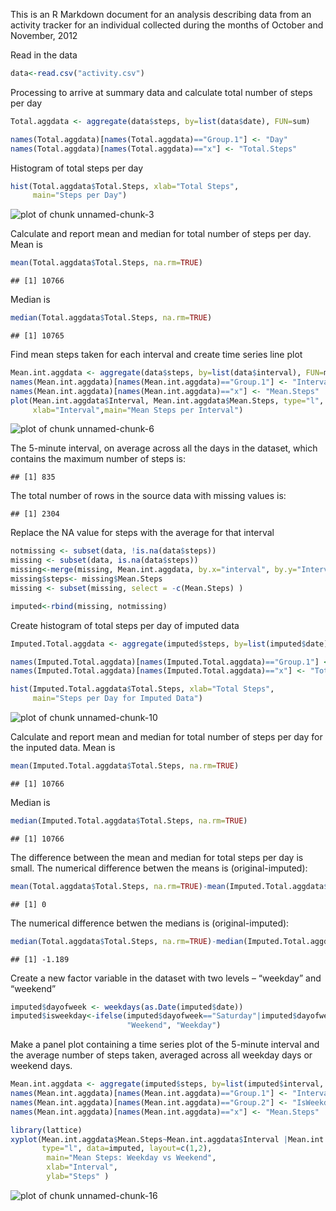 
This is an R Markdown document for an analysis describing data from an activity tracker for an individual collected during the months of October and November, 2012

Read in the data

```r
data<-read.csv("activity.csv")
```

Processing to arrive at summary data and calculate total number of steps per day


```r
Total.aggdata <- aggregate(data$steps, by=list(data$date), FUN=sum)

names(Total.aggdata)[names(Total.aggdata)=="Group.1"] <- "Day"
names(Total.aggdata)[names(Total.aggdata)=="x"] <- "Total.Steps"
```

Histogram of total steps per day

```r
hist(Total.aggdata$Total.Steps, xlab="Total Steps", 
     main="Steps per Day")
```

![plot of chunk unnamed-chunk-3](figure/unnamed-chunk-3.png) 

Calculate and report mean and median for total number of steps per day. 
Mean is

```r
mean(Total.aggdata$Total.Steps, na.rm=TRUE)
```

```
## [1] 10766
```
Median is

```r
median(Total.aggdata$Total.Steps, na.rm=TRUE)
```

```
## [1] 10765
```

Find mean steps taken for each interval and create time series line plot

```r
Mean.int.aggdata <- aggregate(data$steps, by=list(data$interval), FUN=mean, na.rm=TRUE)
names(Mean.int.aggdata)[names(Mean.int.aggdata)=="Group.1"] <- "Interval"
names(Mean.int.aggdata)[names(Mean.int.aggdata)=="x"] <- "Mean.Steps"
plot(Mean.int.aggdata$Interval, Mean.int.aggdata$Mean.Steps, type="l",  ylab="Mean Steps" , 
     xlab="Interval",main="Mean Steps per Interval")
```

![plot of chunk unnamed-chunk-6](figure/unnamed-chunk-6.png) 



The 5-minute interval, on average across all the days in the dataset, which contains the maximum number of steps is:

```
## [1] 835
```

The total number of rows in the source data with missing values is:

```
## [1] 2304
```
Replace the NA value for steps with the average for that interval

```r
notmissing <- subset(data, !is.na(data$steps))
missing <- subset(data, is.na(data$steps))
missing<-merge(missing, Mean.int.aggdata, by.x="interval", by.y="Interval", all.x=TRUE)
missing$steps<- missing$Mean.Steps
missing <- subset(missing, select = -c(Mean.Steps) )

imputed<-rbind(missing, notmissing)
```

Create histogram of total steps per day of imputed data

```r
Imputed.Total.aggdata <- aggregate(imputed$steps, by=list(imputed$date), FUN=sum)

names(Imputed.Total.aggdata)[names(Imputed.Total.aggdata)=="Group.1"] <- "Day"
names(Imputed.Total.aggdata)[names(Imputed.Total.aggdata)=="x"] <- "Total.Steps"

hist(Imputed.Total.aggdata$Total.Steps, xlab="Total Steps", 
     main="Steps per Day for Imputed Data")
```

![plot of chunk unnamed-chunk-10](figure/unnamed-chunk-10.png) 


Calculate and report mean and median for total number of steps per day for the inputed data. 
Mean is

```r
mean(Imputed.Total.aggdata$Total.Steps, na.rm=TRUE)
```

```
## [1] 10766
```
Median is

```r
median(Imputed.Total.aggdata$Total.Steps, na.rm=TRUE)
```

```
## [1] 10766
```
The difference between the mean and median for total steps per day is small.
The numerical difference betwen the means is (original-imputed):

```r
mean(Total.aggdata$Total.Steps, na.rm=TRUE)-mean(Imputed.Total.aggdata$Total.Steps, na.rm=TRUE)
```

```
## [1] 0
```
The numerical difference betwen the medians is (original-imputed):


```r
median(Total.aggdata$Total.Steps, na.rm=TRUE)-median(Imputed.Total.aggdata$Total.Steps, na.rm=TRUE)
```

```
## [1] -1.189
```
Create a new factor variable in the dataset with two levels – “weekday” and “weekend” 

```r
imputed$dayofweek <- weekdays(as.Date(imputed$date))
imputed$isweekday<-ifelse(imputed$dayofweek=="Saturday"|imputed$dayofweek=="Sunday", 
                          "Weekend", "Weekday")
```
Make a panel plot containing a time series plot of the 5-minute interval and the average number of steps taken, averaged across all weekday days or weekend days. 

```r
Mean.int.aggdata <- aggregate(imputed$steps, by=list(imputed$interval, imputed$isweekday), FUN=mean, na.rm=TRUE)
names(Mean.int.aggdata)[names(Mean.int.aggdata)=="Group.1"] <- "Interval"
names(Mean.int.aggdata)[names(Mean.int.aggdata)=="Group.2"] <- "IsWeekday"
names(Mean.int.aggdata)[names(Mean.int.aggdata)=="x"] <- "Mean.Steps"

library(lattice)
xyplot(Mean.int.aggdata$Mean.Steps~Mean.int.aggdata$Interval |Mean.int.aggdata$IsWeekday,
       type="l", data=imputed, layout=c(1,2),
        main="Mean Steps: Weekday vs Weekend",
        xlab="Interval",
        ylab="Steps" )
```

![plot of chunk unnamed-chunk-16](figure/unnamed-chunk-16.png) 
